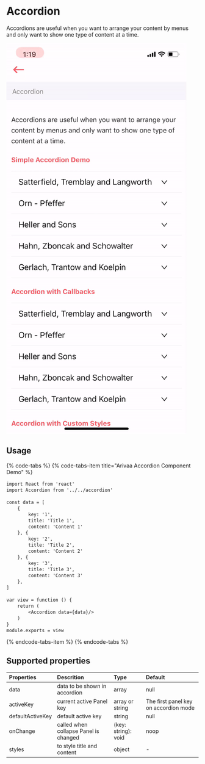 # Accordion

Accordions are useful when you want to arrange your content by menus and only want to show one type of content at a time.

![](../.gitbook/assets/accordion.gif)

## Usage

{% code-tabs %}
{% code-tabs-item title="Arivaa Accordion Component Demo" %}
```text
import React from 'react'
import Accordion from '../../accordion'

const data = [
    {
        key: '1',
        title: 'Title 1',
        content: 'Content 1'
    }, {
        key: '2',
        title: 'Title 2',
        content: 'Content 2'
    }, {
        key: '3',
        title: 'Title 3',
        content: 'Content 3'
    },
]

var view = function () {
    return (
        <Accordion data={data}/>
    )
}
module.exports = view

```
{% endcode-tabs-item %}
{% endcode-tabs %}

## Supported properties

| Properties | Descrition | Type | Default |
| :--- | :--- | :--- | :--- |
| data | data to be shown in accordion | array | null |
| ​activeKey | ​current active Panel key | array or string | ​The first panel key on accordion mode |
| defaultActiveKey | default active key | string | null |
| onChange | called when collapse Panel is changed | \(key: string\): void | ​noop |
| styles | to style  title and content  | object | - |

  



